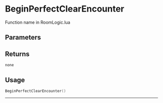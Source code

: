 # BeginPerfectClearEncounter
Function name in RoomLogic.lua
## Parameters

## Returns
`none`
## Usage
```lua
BeginPerfectClearEncounter()
```
---
